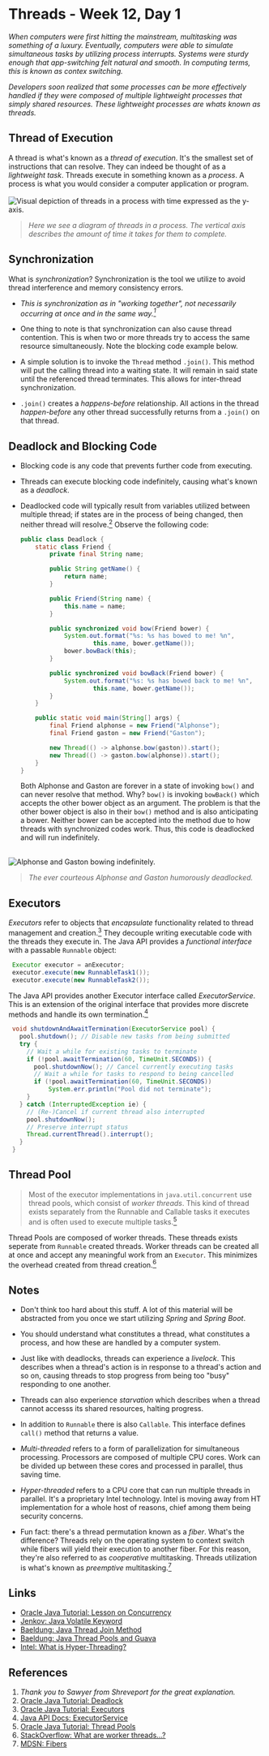 # Threads - Week 12, Day 1

_When computers were first hitting the mainstream, multitasking was something of a luxury. Eventually, computers were able to simulate simultaneous tasks by utilizing process interrupts. Systems were sturdy enough that app-switching felt natural and smooth. In computing terms, this is known as contex switching._

_Developers soon realized that some processes can be more effectively handled if they were composed of multiple lightweight processes that simply shared resources. These lightweight processes are whats known as threads._

## Thread of Execution

A thread is what's known as a _thread of execution_. It's the smallest set of instructions that can resolve. They can indeed be thought of as a _lightweight task_. Threads execute in something known as a _process_. A process is what you would consider a computer application or program.
<br></br>
![Visual depiction of threads in a process with time expressed as the y-axis.](process.png)
> _Here we see a diagram of threads in a process. The vertical axis describes the amount of time it takes for them to complete._

## Synchronization

What is _synchronization_? Synchronization is the tool we utilize to avoid thread interference and memory consistency errors.

- _This is synchronization as in "working together", not necessarily occurring at once and in the same way.[<sup>1</sup>](#ereferences)_


- One thing to note is that synchronization can also cause thread contention. This is when two or more threads try to access the same resource simultaneously. Note the blocking code example below.


- A simple solution is to invoke the `Thread` method `.join()`. This method will put the calling thread into a waiting state. It will remain in said state until the referenced thread terminates. This allows for inter-thread synchronization.


- `.join()` creates a _happens-before_ relationship. All actions in the thread _happen-before_ any other thread successfully returns from a `.join()` on that thread.

## Deadlock and Blocking Code

- Blocking code is any code that prevents further code from executing.


- Threads can execute blocking code indefinitely, causing what's known as a _deadlock_.


- Deadlocked code will typically result from variables utilized between multiple thread; if states are in the process of being changed, then neither thread will resolve.[<sup>2</sup>](#references) Observe the following code:

    ```java
    public class Deadlock {
        static class Friend {
            private final String name;
    
            public String getName() {
                return name;
            }
    
            public Friend(String name) {
                this.name = name;
            }
    
            public synchronized void bow(Friend bower) {
                System.out.format("%s: %s has bowed to me! %n",
                        this.name, bower.getName());
                bower.bowBack(this);
            }
    
            public synchronized void bowBack(Friend bower) {
                System.out.format("%s: %s has bowed back to me! %n",
                        this.name, bower.getName());
            }
        }
    
        public static void main(String[] args) {
            final Friend alphonse = new Friend("Alphonse");
            final Friend gaston = new Friend("Gaston");
    
            new Thread(() -> alphonse.bow(gaston)).start();
            new Thread(() -> gaston.bow(alphonse)).start();
        }
    }
    ```

  Both Alphonse and Gaston are forever in a state of invoking `bow()` and can never resolve that method. Why? `bow()` is invoking `bowBack()` which accepts the other bower object as an argument. The problem is that the other bower object is also in their `bow()` method and is also anticipating a bower. Neither bower can be accepted into the method due to how threads with synchronized codes work. Thus, this code is deadlocked and will run indefinitely.
  <br></br>


![Alphonse and Gaston bowing indefinitely.](bowing.png)
> _The ever courteous Alphonse and Gaston humorously deadlocked._

## Executors

_Executors_ refer to objects that _encapsulate_ functionality related to thread management and creation.[<sup>3<sup>](#references) They decouple writing executable code with the threads they execute in. The Java API provides a _functional interface_ with a passable  `Runnable` object:

```java
 Executor executor = anExecutor;
 executor.execute(new RunnableTask1());
 executor.execute(new RunnableTask2());
 ```

The Java API provides another Executor interface called _ExecutorService_. This is an extension of the original interface that provides more discrete methods and handle its own termination.[<sup>4</sup>](#references)

```java
 void shutdownAndAwaitTermination(ExecutorService pool) {
   pool.shutdown(); // Disable new tasks from being submitted
   try {
     // Wait a while for existing tasks to terminate
     if (!pool.awaitTermination(60, TimeUnit.SECONDS)) {
       pool.shutdownNow(); // Cancel currently executing tasks
       // Wait a while for tasks to respond to being cancelled
       if (!pool.awaitTermination(60, TimeUnit.SECONDS))
           System.err.println("Pool did not terminate");
     }
   } catch (InterruptedException ie) {
     // (Re-)Cancel if current thread also interrupted
     pool.shutdownNow();
     // Preserve interrupt status
     Thread.currentThread().interrupt();
   }
 }
```
## Thread Pool

>Most of the executor implementations in `java.util.concurrent` use thread pools, which consist of _worker threads_. This kind of thread exists separately from the Runnable and Callable tasks it executes and is often used to execute multiple tasks.[<sup>5<sup>](https://docs.oracle.com/javase/tutorial/essential/concurrency/pools.html)

Thread Pools are composed of worker threads. These threads exists seperate from `Runnable` created threads. Worker threads can be created all at once and accept any meaningful work from an `Executor`. This minimizes the overhead created from thread creation.[<sup>6</sup>](#references)

## Notes

- Don't think too hard about this stuff. A lot of this material will be abstracted from you once we start utilizing _Spring_ and _Spring Boot_.


- You should understand what constitutes a thread, what constitutes a process, and how these are handled by a computer system.


- Just like with deadlocks, threads can experience a _livelock_. This describes when a thread's action is in response to a thread's action and so on, causing threads to stop progress from being too "busy" responding to one another.


- Threads can also experience _starvation_ which describes when a thread cannot accesss its shared resources, halting progress.



- In addition to `Runnable` there is also `Callable`. This interface defines `call()` method that returns a value.


- _Multi-threaded_ refers to a form of parallelization for simultaneous processing. Processors are composed of multiple CPU cores. Work can be divided up between these cores and processed in parallel, thus saving time.


- _Hyper-threaded_ refers to a CPU core that can run multiple threads in parallel. It's a proprietary Intel technology. Intel is moving away from HT implementation for a whole host of reasons, chief among them being security concerns.


- Fun fact: there's a thread permutation known as a _fiber_. What's the difference? Threads rely on the operating system to context switch while fibers will yield their execution to another fiber. For this reason, they're also referred to as _cooperative_ multitasking. Threads utilization is what's known as _preemptive_ multitasking.[<sup>7</sup>](#references)

## Links

- [Oracle Java Tutorial: Lesson on Concurrency](https://docs.oracle.com/javase/tutorial/essential/concurrency/index.html)
- [Jenkov: Java Volatile Keyword](http://tutorials.jenkov.com/java-concurrency/volatile.html)
- [Baeldung: Java Thread Join Method](https://www.baeldung.com/java-thread-join)
- [Baeldung: Java Thread Pools and Guava](https://www.baeldung.com/thread-pool-java-and-guava)
- [Intel: What is Hyper-Threading?](https://www.intel.com/content/www/us/en/gaming/resources/hyper-threading.html)

## References

1. _Thank you to Sawyer from Shreveport for the great explanation._
2. [Oracle Java Tutorial: Deadlock](https://docs.oracle.com/javase/tutorial/essential/concurrency/deadlock.html)
3. [Oracle Java Tutorial: Executors](https://docs.oracle.com/javase/tutorial/essential/concurrency/executors.html)
4. [Java API Docs: ExecutorService](https://docs.oracle.com/javase/8/docs/api/java/util/concurrent/ExecutorService.html)
5. [Oracle Java Tutorial: Thread Pools](https://docs.oracle.com/javase/tutorial/essential/concurrency/pools.html)
6. [StackOverflow: What are worker threads...?](https://stackoverflow.com/questions/13235312/what-are-worker-threads-and-what-is-their-role-in-the-reactor-pattern#:~:text=Worker%20threads%20are%20normal%20threads,a%20thread%2Dpool%20using%20Executors.)
7. [MDSN: Fibers](https://docs.microsoft.com/en-us/windows/win32/procthread/fibers?redirectedfrom=MSDN)